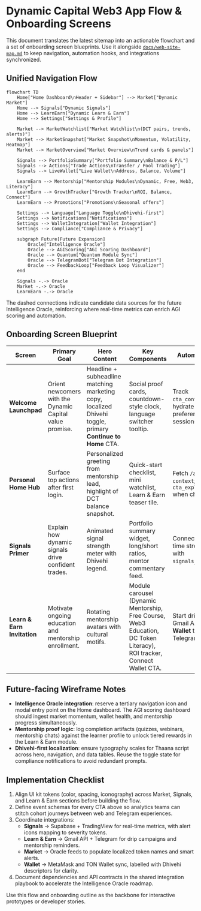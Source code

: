 # Dynamic Capital Web3 App Flow & Onboarding Screens

This document translates the latest sitemap into an actionable flowchart and a set of onboarding screen blueprints. Use it alongside [`docs/web-site-map.md`](./web-site-map.md) to keep navigation, automation hooks, and integrations synchronized.

## Unified Navigation Flow

```mermaid
flowchart TD
    Home["Home Dashboard\nHeader + Sidebar"] --> Market["Dynamic Market"]
    Home --> Signals["Dynamic Signals"]
    Home --> LearnEarn["Dynamic Learn & Earn"]
    Home --> Settings["Settings & Profile"]

    Market --> MarketWatchlist["Market Watchlist\n(DCT pairs, trends, alerts)"]
    Market --> MarketSnapshot["Market Snapshot\nMomentum, Volatility, Heatmap"]
    Market --> MarketOverview["Market Overview\nTrend cards & panels"]

    Signals --> PortfolioSummary["Portfolio Summary\nBalance & P/L"]
    Signals --> Actions["Trade Actions\nTransfer / Pool Trading"]
    Signals --> LiveWallet["Live Wallet\nAddress, Balance, Volume"]

    LearnEarn --> Mentorship["Mentorship Modules\nDynamic, Free, Web3, Literacy"]
    LearnEarn --> GrowthTracker["Growth Tracker\nROI, Balance, Connect"]
    LearnEarn --> Promotions["Promotions\nSeasonal offers"]

    Settings --> Language["Language Toggle\nDhivehi-first"]
    Settings --> Notifications["Notifications"]
    Settings --> WalletIntegration["Wallet Integration"]
    Settings --> Compliance["Compliance & Privacy"]

    subgraph Future[Future Expansion]
        Oracle["Intelligence Oracle"]
        Oracle --> AGIScoring["AGI Scoring Dashboard"]
        Oracle --> Quantum["Quantum Module Sync"]
        Oracle --> TelegramBot["Telegram Bot Integration"]
        Oracle --> FeedbackLoop["Feedback Loop Visualizer"]
    end

    Signals -.-> Oracle
    Market -.-> Oracle
    LearnEarn -.-> Oracle
```

The dashed connections indicate candidate data sources for the future Intelligence Oracle, reinforcing where real-time metrics can enrich AGI scoring and automation.

## Onboarding Screen Blueprint

| Screen | Primary Goal | Hero Content | Key Components | Automation & Analytics |
| ------ | ------------- | ------------ | --------------- | ---------------------- |
| **Welcome Launchpad** | Orient newcomers with the Dynamic Capital value promise. | Headline + subheadline matching marketing copy, localized Dhivehi toggle, primary **Continue to Home** CTA. | Social proof cards, countdown-style clock, language switcher tooltip. | Track `cta_continue_home_clicked`; hydrate localization preference for downstream sessions. |
| **Personal Home Hub** | Surface top actions after first login. | Personalized greeting from mentorship lead, highlight of DCT balance snapshot. | Quick-start checklist, mini watchlist, Learn & Earn teaser tile. | Fetch `/api/welcome-context`; emit `cta_explore_home_clicked` when checklist launched. |
| **Signals Primer** | Explain how dynamic signals drive confident trades. | Animated signal strength meter with Dhivehi legend. | Portfolio summary widget, long/short ratios, mentor commentary feed. | Connect to Supabase real-time stream; label analytics with `signals_stream_engaged`. |
| **Learn & Earn Invitation** | Motivate ongoing education and mentorship enrollment. | Rotating mentorship avatars with cultural motifs. | Module carousel (Dynamic Mentorship, Free Course, Web3 Education, DC Token Literacy), ROI tracker, Connect Wallet CTA. | Start drip campaign via Gmail API when **Connect Wallet** tapped; sync Telegram tag for follow-up. |

## Future-facing Wireframe Notes

- **Intelligence Oracle integration**: reserve a tertiary navigation icon and modal entry point on the Home dashboard. The AGI scoring dashboard should ingest market momentum, wallet health, and mentorship progress simultaneously.
- **Mentorship proof logic**: log completion artifacts (quizzes, webinars, mentorship chats) against the learner profile to unlock tiered rewards in the Learn & Earn module.
- **Dhivehi-first localization**: ensure typography scales for Thaana script across hero, navigation, and data tables. Reuse the toggle state for compliance notifications to avoid redundant prompts.

## Implementation Checklist

1. Align UI kit tokens (color, spacing, iconography) across Market, Signals, and Learn & Earn sections before building the flow.
2. Define event schemas for every CTA above so analytics teams can stitch cohort journeys between web and Telegram experiences.
3. Coordinate integrations:
   - **Signals** → Supabase + TradingView for real-time metrics, with alert icons mapping to severity tokens.
   - **Learn & Earn** → Gmail API + Telegram for drip campaigns and mentorship reminders.
   - **Market** → Oracle feeds to populate localized token names and smart alerts.
   - **Wallet** → MetaMask and TON Wallet sync, labelled with Dhivehi descriptors for clarity.
4. Document dependencies and API contracts in the shared integration playbook to accelerate the Intelligence Oracle roadmap.

Use this flow and onboarding outline as the backbone for interactive prototypes or developer stories.
